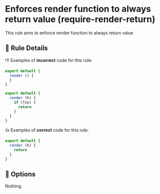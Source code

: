 # Enforces render function to always return value (require-render-return)

This rule aims to enforce render function to always return value

## :book: Rule Details

:-1: Examples of **incorrect** code for this rule:

```js
export default {
  render () {
  }
}
```
```js
export default {
  render (h) {
    if (foo) {
      return
    }
  }
}
```

:+1: Examples of **correct** code for this rule:

```js
export default {
  render (h) {
    return
  }
}
```

## :wrench: Options

Nothing.
